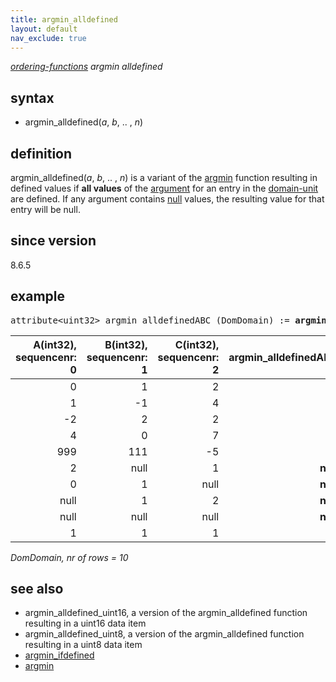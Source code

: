 ```yaml
---
title: argmin_alldefined
layout: default
nav_exclude: true
---
```

*[ordering-functions](ordering-functions) argmin alldefined*

## syntax

- argmin_alldefined(*a*, *b*, .. , *n*)

## definition

argmin_alldefined(*a*, *b*, .. , *n*) is a variant of the [argmin](argmin) function resulting in defined values if **all values** of the [argument](argument) 
 for an entry in the [domain-unit](domain-unit) are defined. If any argument contains [null](null) values, the resulting value for that entry will be null.

## since version
8.6.5

## example
<pre>
attribute&lt;uint32&gt; argmin_alldefinedABC (DomDomain) := <B>argmin_alldefined(</B>A, B, C<B>)</B>;
</pre>

|A(int32),<BR>sequencenr: 0|B(int32),<BR>sequencenr: 1|C(int32),<BR>sequencenr: 2|argmin_alldefinedABC|
|-------------------------:|-------------------------:|-------------------------:|-------------------:|
|0                         |1                         |2                         |**0**               |
|1                         |-1                        |4                         |**1**               |
|-2                        |2                         |2                         |**0**               |
|4                         |0                         |7                         |**1**               |
|999                       |111                       |-5                        |**2**               |
|2                         |null                      |1                         |**null**            |
|0                         |1                         |null                      |**null**            |
|null                      |1                         |2                         |**null**            |
|null                      |null                      |null                      |**null**            |
|1                         |1                         |1                         |**0**               |

*DomDomain, nr of rows = 10*

## see also

- argmin_alldefined_uint16, a version of the argmin_alldefined function resulting in a uint16 data item
- argmin_alldefined_uint8, a version of the argmin_alldefined function resulting in a uint8 data item
- [argmin_ifdefined](argmin_ifdefined)
- [argmin](argmin) 
